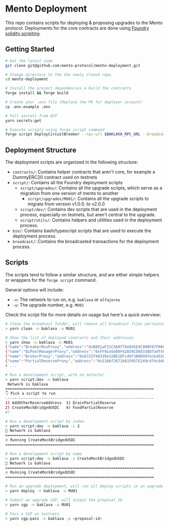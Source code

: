 # Mento Deployment

This repo contains scripts for deploying & proposing upgrades to the Mento protocol.
Deployments for the core contracts are done using [Foundry solidity scripting](https://book.getfoundry.sh/tutorials/solidity-scripting).

## Getting Started

```bash
# Get the latest code
git clone git@github.com:mento-protocol/mento-deployment.git

# Change directory to the the newly cloned repo
cd mento-deployment

# Install the project dependencies & build the contracts
forge install && forge build

# Create your .env file (Replace the PK for deployer account)
cp .env.example .env

# Pull secrets from GCP
yarn secrets:get

# Execute scripts using forge script command
forge script DeployCircuitBreaker --rpc-url $BAKLAVA_RPC_URL --broadcast --legacy --verify --verifier sourcify
```

## Deployment Structure

The deployment scripts are organized in the following structure:

- `contracts/`: Contains helper contracts that aren't core, for example a DummyERC20 contract used on testnets
- `script/`: Contains all the Foundry deployment scripts
  - `script/upgrades/`: Contains all the upgrade scripts, which serve as a migration from one version of mento to another
    - `script/upgrades/MU01/`: Contains all the upgrade scripts to migrate from version v1.0.0. to v2.0.0
  - `script/dev/`: Contains dev scripts that are used in the deployment process, especially on testnets, but aren't central to the upgrade.
  - `script/utils/`: Contains helpers and utilities used in the deployment process.
- `bin/`: Contains bash/typescript scripts that are used to execute the deployment process.
- `broadcast/`: Contains the broadcasted transactions for the deployment process.

## Scripts

The scripts tend to follow a similar structure, and are either simple helpers or wrappers for the `forge script` command.

General options will include:

- `-n`: The network to run on, e.g. `baklava` or `alfajores`
- `-u`: The upgrade number, e.g. `MU01`

Check the script file for more details on usage but here's a quick overview:

```bash
# Clean the broadcast folder, will remove all broadcast files pertaining to that network and upgrade combination
> yarn clean -n baklava -u MU01

# Show the list of deployed contracts and their addresses
> yarn show -n baklava -n MU01
{"name":"BreakerBoxProxy","address":"0xB881aF21C5A9ff8e8d5E4C900F67F066C6CB7936"}
{"name":"BiPoolManagerProxy","address":"0xFF9a3da00F42839CD6D33AD7adf50bCc97B41411"}
{"name":"BrokerProxy","address":"0x6723749339e320E1EFcd9f1B0D997ecb45587208"}
{"name":"PartialReserveProxy","address":"0x5186f2871b81F057E249c4f4c940a20D2"}
# ...

# Run a development script, with no selector
> yarn script:dev -n baklava
 Network is baklava
==================================================================
👇 Pick a script to run
------------------------------------------------------------------
1) AddOtherReserveAddress  3) DrainPartialReserve
2) CreateMockBridgedUSDC   4) FundPartialReserve
#?

# Run a development script by index
> yarn script:dev -n baklava -i 2
📠 Network is baklava
==================================================================
🔥 Running CreateMockBridgedUSDC
==================================================================

# Run a development script by name
> yarn script:dev -n baklava -s CreateMockBridgedUSDC
📠 Network is baklava
==================================================================
🔥 Running CreateMockBridgedUSDC
==================================================================

# Run an upgrade deployment, will run all deploy scripts in an upgrade
> yarn deploy -n baklava -u MU01

# Submit an upgrade CGP, will output the proposal ID
> yarn cgp -n baklava -u MU01

# Pass a CGP on testnets
> yarn cgp:pass -n baklava -p <proposal-id>
```
